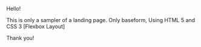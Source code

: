 Hello!

This is only a sampler of a landing page. Only baseform, Using HTML 5 and CSS 3 [Flexbox Layout]

Thank you!
